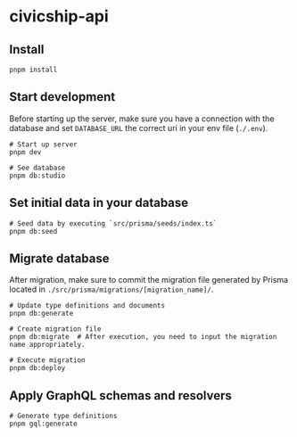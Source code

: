 # civicship-api

## Install

```shell
pnpm install
```

## Start development

Before starting up the server, make sure you have a connection with the database and set `DATABASE_URL` the correct uri in your env file (`./.env`).

```shell
# Start up server
pnpm dev

# See database
pnpm db:studio
```

## Set initial data in your database

```shell
# Seed data by executing `src/prisma/seeds/index.ts`
pnpm db:seed
```

## Migrate database

After migration, make sure to commit the migration file generated by Prisma located in `./src/prisma/migrations/[migration_name]/`.

```shell
# Update type definitions and documents
pnpm db:generate

# Create migration file
pnpm db:migrate  # After execution, you need to input the migration name appropriately.

# Execute migration
pnpm db:deploy
```

## Apply GraphQL schemas and resolvers

```shell
# Generate type definitions
pnpm gql:generate
```
